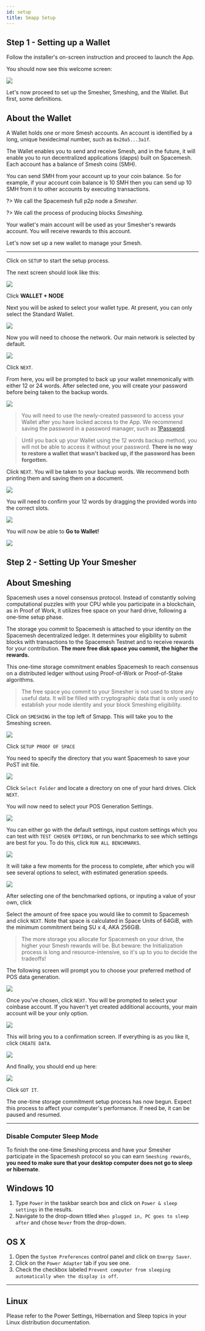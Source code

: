 ```yaml
---
id: setup
title: Smapp Setup
---
```


## Step 1 - Setting up a Wallet

Follow the installer's on-screen instruction and proceed to launch the App.

You should now see this welcome screen:

![](./../../../../static/img/smapp/setup.png)

Let's now proceed to set up the Smesher, Smeshing, and the Wallet. But first, some definitions.

## About the Wallet

A Wallet holds one or more Smesh accounts. An account is identified by a long, unique hexidecimal number, such as `0x20a5...3a1f`.

The Wallet enables you to send and receive Smesh, and in the future, it will enable you to run decentralized applications (dapps) built on Spacemesh. Each account has a balance of Smesh coins (SMH).

You can send SMH from your account up to your coin balance. So for example, if your account coin balance is 10 SMH then you can send up 10 SMH from it to other accounts by executing transactions.

?> We call the Spacemesh full p2p node a _Smesher._

?> We call the process of producing blocks _Smeshing._

Your wallet's main account will be used as your Smesher's rewards account. You will receive rewards to this account.

Let's now set up a new wallet to manage your Smesh.

---

Click on `SETUP` to start the setup process.

The next screen should look like this:

![](./../../../../static/img/smapp/new_wallet.png)

Click **WALLET + NODE**

Next you will be asked to select your wallet type. At present, you can only select the Standard Wallet.

![](./../../../../static/img/smapp/wallet_select.png)

Now you will need to choose the network. Our main network is selected by default.

![](./../../../../static/img/smapp/choose_network.png)

Click `NEXT`.

From here, you will be prompted to back up your wallet mnemonically with either 12 or 24 words. After selected one, you will create your password before being taken to the backup words.

![](./../../../../static/img/smapp/enter_password.png)

> You will need to use the newly-created password to access your Wallet after you have locked access to the App. We recommend saving the password in a password manager, such as [1Password](https://1password.com).

> Until you back up your Wallet using the 12 words backup method, you will not be able to access it without your password. **There is no way to restore a wallet that wasn't backed up, if the password has been forgotten.**

Click `NEXT`. You will be taken to your backup words. We recommend both printing them and saving them on a document.

![](./../../../../static/img/smapp/12_words.png)

You will need to confirm your 12 words by dragging the provided words into the correct slots.

![](./../../../../static/img/smapp/confirm_12_words.png)

You will now be able to **Go to Wallet!**

![](./../../../../static/img/smapp/wallet_created.png)

## Step 2 - Setting Up Your Smesher

## About Smeshing

Spacemesh uses a novel consensus protocol. Instead of constantly solving computational puzzles with your CPU while you participate in a blockchain, as in Proof of Work, it utilizes free space on your hard drive, following a one-time setup phase.

The storage you commit to Spacemesh is attached to your identity on the Spacemesh decentralized ledger. It determines your eligibility to submit blocks with transactions to the Spacemesh Testnet and to receive rewards for your contribution. **The more free disk space you commit, the higher the rewards.**

This one-time storage commitment enables Spacemesh to reach consensus on a distributed ledger without using Proof-of-Work or Proof-of-Stake algorithms.

> The free space you commit to your Smesher is not used to store any useful data. It will be filled with cryptographic data that is only used to establish your node identity and your block Smeshing eligibility.

Click on `SMESHING` in the top left of Smapp. This will take you to the Smeshing screen.

![](./../../../../static/img/smapp/smeshing_screen_pre_pos.png)

Click `SETUP PROOF OF SPACE`

You need to specify the directory that you want Spacemesh to save your PoST init file.

![](./../../../../static/img/smapp/pos_select_directory.png)

Click `Select Folder` and locate a directory on one of your hard drives. Click `NEXT`.

You will now need to select your POS Generation Settings.

![](./../../../../static/img/smapp/pos_settings.png)

You can either go with the default settings, input custom settings which you can test with `TEST CHOSEN OPTIONS`, or run benchmarks to see which settings are best for you. To do this, click `RUN ALL BENCHMARKS`.

![](./../../../../static/img/smapp/pos_run_all_benchmarks.png)

It will take a few moments for the process to complete, after which you will see several options to select, with estimated generation speeds.

![](./../../../../static/img/smapp/post_benchmarks_done.png)

After selecting one of the benchmarked options, or inputing a value of your own, click

Select the amount of free space you would like to commit to Spacemesh and click `NEXT`. Note that space is calculated in Space Units of 64GiB, with the minimum commitment being SU x 4, AKA 256GiB.

> The more storage you allocate for Spacemesh on your drive, the higher your Smesh rewards will be. But beware: the Initialization process is long and resource-intensive, so it's up to you to decide the tradeoffs!

The following screen will prompt you to choose your preferred method of POS data generation.

![](./../../../../static/img/smapp/post_select_processor.png)

Once you've chosen, click `NEXT`. You will be prompted to select your coinbase account. If you haven't yet created additional accounts, your main account will be your only option.

![](./../../../../static/img/smapp/post_coinbase.png)

This will bring you to a confirmation screen. If everything is as you like it, click `CREATE DATA`.

![](./../../../../static/img/smapp/post_confirm.png)

And finally, you should end up here:

![](./../../../../static/img/smapp/pos_end.png)

Click `GOT IT`.

The one-time storage commitment setup process has now begun. Expect this process to affect your computer's performance. If need be, it can be paused and resumed.


---


### Disable Computer Sleep Mode
To finish the one-time Smeshing process and have your Smesher participate in the Spacemesh protocol so you can earn `Smeshing rewards`, **you need to make sure that your desktop computer does not go to sleep or hibernate**.

## Windows 10

1. Type `Power` in the taskbar search box and click on `Power & sleep settings` in the results.
2. Navigate to the drop-down titled `When plugged in, PC goes to sleep after` and chose `Never` from the drop-down.


## OS X

1. Open the `System Preferences` control panel and click on `Energy Saver`.
2. Click on the `Power Adapter` tab if you see one.
3. Check the checkbox labeled `Prevent computer from sleeping automatically when the display is off`.

---

## Linux

Please refer to the Power Settings, Hibernation and Sleep topics in your Linux distribution documentation.
